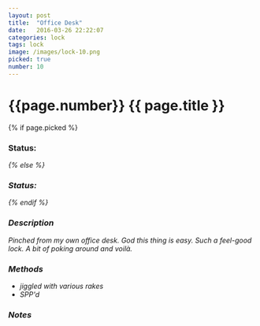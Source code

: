 ```yaml
---
layout: post
title:  "Office Desk"
date:   2016-03-26 22:22:07
categories: lock
tags: lock
image: /images/lock-10.png
picked: true
number: 10
---
```


# {{page.number}} {{ page.title }}

{% if page.picked %}
### Status: <i class="fa fa-unlock"/>
{% else %}
### Status: <i class="fa fa-lock"/>
{% endif %}

### Description

Pinched from my own office desk. God this thing is easy. Such a feel-good lock. A bit of poking around and voilà.

### Methods

- jiggled with various rakes
- SPP'd

### Notes
